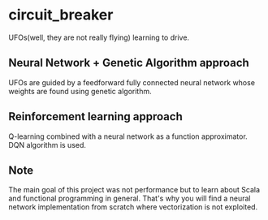 # circuit_breaker
UFOs(well, they are not really flying) learning to drive.

## Neural Network + Genetic Algorithm approach
UFOs are guided by a feedforward fully connected neural network whose weights are found using genetic algorithm.

## Reinforcement learning approach
Q-learning combined with a neural network as a function approximator. DQN algorithm is used.

## Note
The main goal of this project was not performance but to learn about Scala and functional programming in general.
That's why you will find a neural network implementation from scratch where vectorization is not exploited.